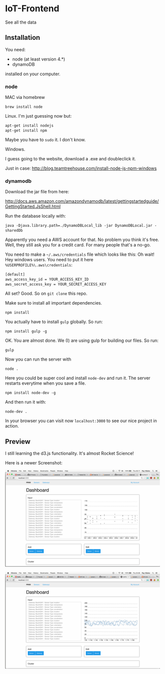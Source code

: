 # IoT-Frontend
See all the data

## Installation

You need:
  * node (at least version 4.\*)
  * dynamoDB

installed on your computer.

### node

MAC via homebrew

```
brew install node
```

Linux. I'm just guessing now but:

```
apt-get install nodejs
apt-get install npm
```

Maybe you have to `sudo` it. I don't know.

Windows.

I guess going to the website, download a .exe and doubleclick it.

Just in case: http://blog.teamtreehouse.com/install-node-js-npm-windows

### dynamodb

Download the jar file from here:

http://docs.aws.amazon.com/amazondynamodb/latest/gettingstartedguide/GettingStarted.JsShell.html

Run the database locally with:

```
java -Djava.library.path=./DynamoDBLocal_lib -jar DynamoDBLocal.jar -sharedDb
```

Apparently you need a AWS account for that. No problem you think it's free.
Well, they still ask you for a credit card. For many people that's a no-go.

You need to make a `~/.aws/credentials` file which looks like this:
Oh wait! Hey windows users. You need to put it here `%USERPROFILE%\.aws\credentials`:

```
[default]
aws_access_key_id = YOUR_ACCESS_KEY_ID
aws_secret_access_key = YOUR_SECRET_ACCESS_KEY
```

All set? Good. So on `git clone` this repo.

Make sure to install all important dependencies.

```
npm install
```

You actually have to install `gulp` globally. So run:

```
npm install gulp -g
```

OK. You are almost done. We (I) are using gulp for building our files. So run:

```
gulp
```

Now you can run the server with 

```
node .
```

Here you could be super cool and install `node-dev` and run it.
The server restarts everytime when you save a file.

```
npm install node-dev -g
```

And then run it with:

```
node-dev .
```

In your browser you can visit now `localhost:3000` to see our nice project in action.

## Preview

I still learning the d3.js functionality. It's almost Rocket Science!

Here is a newer Screenshot:

![](docs/graph.png)

![](docs/graph_with_lines.png)

